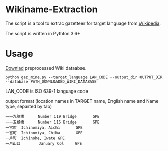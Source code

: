 # Wikiname-Extraction
The script is a tool to extrac gazetteer for target language from [Wikipedia](https://www.wikipedia.org/).

The script is written in Pythton 3.6+

# Usage
[Downlad](https://www.dropbox.com/s/x0w1fljdz33ynoh/all-data.uniq?dl=0) preprocessed Wiki dataabse.

```
python gaz_mine.py --target_language LAN_CODE --output_dir OUTPUT_DIR --database PATH_DOWNLOADED_WIKI_DATABASE
```

LAN_CODE is ISO 639-1 language code

output format (location names in TARGET name, English name and Name type, separted by tab)
```
一一九號橋      Number 119 Bridge       GPE
一一五號橋      Number 115 Bridge       GPE
一宮市  Ichinomiya, Aichi       GPE
一宮町  Ichinomiya, Chiba       GPE
一戶町  Ichinohe, Iwate GPE
一月山口        January Col     GPE
```